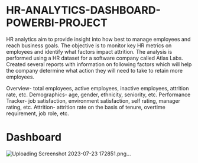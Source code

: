 # HR-ANALYTICS-DASHBOARD-POWERBI-PROJECT

HR analytics aim to provide insight into how best to manage employees and reach business goals. The objective is to monitor key HR metrics on employees and identify what factors impact attrition. The analysis is performed using a HR dataset for a software company called Atlas Labs.
Created several reports with information on following factors which will help the company determine what action they will need to take to retain more employees.

Overview- total employees, active employees, inactive employees, attrition rate, etc.
Demographics- age, gender, ethnicity, seniority, etc.
Performance Tracker- job satisfaction, environment satisfaction, self rating, manager rating, etc.
Attrition- attrition rate on the basis of tenure, overtime requirement, job role, etc.
# Dashboard
![Uploading Screenshot 2023-07-23 172851.png…]()


